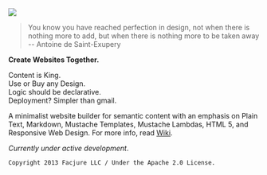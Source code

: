 <img src="https://secure.travis-ci.org/Facjure/frozen-pie.png?branch=master" style="max-width:100%;">

> You know you have reached perfection in design, not when there is nothing more to add, but when there is nothing more to be taken away -- Antoine de Saint-Exupery

**Create Websites Together.**
   
Content is King.   
Use or Buy any Design.   
Logic should be declarative.   
Deployment? Simpler than gmail.  

A minimalist website builder for semantic content with an emphasis on Plain Text, Markdown, Mustache Templates, Mustache Lambdas,  HTML 5, and Responsive Web Design.
For more info, read [Wiki](https://github.com/Facjure/frozen-pie/wiki).   

_Currently under active development_. 


    Copyright 2013 Facjure LLC / Under the Apache 2.0 License.
   
   
